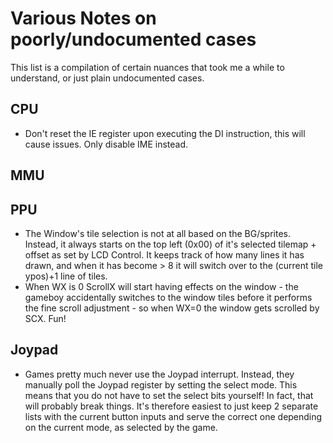# Various Notes on poorly/undocumented cases
This list is a compilation of certain nuances that took me a while to understand, or just plain undocumented cases.

## CPU
* Don't reset the IE register upon executing the DI instruction, this will cause issues. Only disable IME instead.

## MMU

## PPU
* The Window's tile selection is not at all based on the BG/sprites. Instead, it always starts on the top left (0x00) of it's selected tilemap + offset as set by LCD Control.
It keeps track of how many lines it has drawn, and when it has become > 8 it will switch over to the (current tile ypos)+1 line of tiles.
* When WX is 0 ScrollX will start having effects on the window - the gameboy accidentally switches to the window tiles before it performs the fine scroll adjustment - so when WX=0 the window gets scrolled by SCX. Fun!


## Joypad
* Games pretty much never use the Joypad interrupt. 
Instead, they manually poll the Joypad register by setting the select mode.
This means that you do not have to set the select bits yourself! In fact, that will probably break things.
It's therefore easiest to just keep 2 separate lists with the current button inputs and serve the correct one depending on the current mode, as selected by the game.